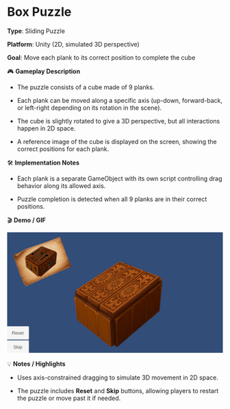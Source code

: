 # **Box Puzzle**

**Type**: Sliding Puzzle

**Platform**: Unity (2D, simulated 3D perspective)

**Goal**: Move each plank to its correct position to complete the cube


🎮 **Gameplay Description**

- The puzzle consists of a cube made of 9 planks.

- Each plank can be moved along a specific axis (up-down, forward-back, or left-right depending on its rotation in the scene).

- The cube is slightly rotated to give a 3D perspective, but all interactions happen in 2D space.

- A reference image of the cube is displayed on the screen, showing the correct positions for each plank.


🛠 **Implementation Notes**

- Each plank is a separate GameObject with its own script controlling drag behavior along its allowed axis.

- Puzzle completion is detected when all 9 planks are in their correct positions.


🎬 **Demo / GIF**

![Box Puzzle Demo](./demo.gif)


💡 **Notes / Highlights**

- Uses axis-constrained dragging to simulate 3D movement in 2D space.

- The puzzle includes **Reset** and **Skip** buttons, allowing players to restart the puzzle or move past it if needed.